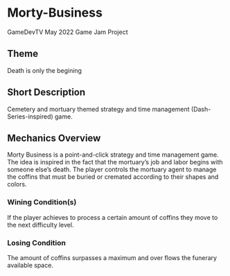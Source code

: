 # Morty-Business
 GameDevTV May 2022 Game Jam Project

## Theme
Death is only the begining

## Short Description
Cemetery and mortuary themed strategy and time management (Dash-Series-inspired) game.

## Mechanics Overview
Morty Business is a point-and-click strategy and time management game. The idea is inspired in the fact that the mortuary’s job and labor begins with someone else’s death. The player controls the mortuary agent to manage the coffins that must be buried or cremated according to their shapes and colors.

### Wining Condition(s)
If the player achieves to process a certain amount of coffins they move to the next difficulty level.

### Losing Condition
The amount of coffins surpasses a maximum and over flows the funerary available space.